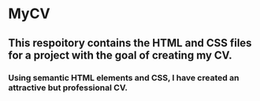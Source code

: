 # MyCV

## This respoitory contains the HTML and CSS files for a project with the goal of creating my CV. 

### Using semantic HTML elements and CSS, I have created an attractive but professional CV.
